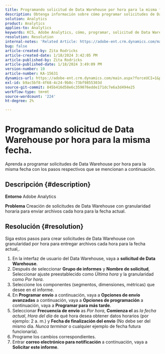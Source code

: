 ```yaml
---
title: Programando solicitud de Data Warehouse por hora para la misma fecha.
description: Obtenga información sobre cómo programar solicitudes de Data Warehouse por hora para la misma fecha.
solution: Analytics
product: Analytics
applies-to: Analytics
keywords: KCS, Adobe Analytics, cómo, programar, solicitud de Data Warehouse por hora, misma fecha
resolution: Resolution
internal-notes: 'Related Article: https://adobe-ent.crm.dynamics.com/main.aspx?appid=c8f3a4cd-a068-e911-a957-000d3a34e00b&pagetype=entityrecord&etn=knowledgearticle&id=b5d08a45-cea0-ea11-a812-000d3a303484'
bug: false
article-created-by: Zita Rodricks
article-created-date: 1/18/2024 3:42:05 PM
article-published-by: Zita Rodricks
article-published-date: 1/18/2024 3:49:09 PM
version-number: 10
article-number: KA-15631
dynamics-url: https://adobe-ent.crm.dynamics.com/main.aspx?forceUCI=1&pagetype=entityrecord&etn=knowledgearticle&id=38e3cf20-18b6-ee11-a569-6045bd0065f9
exl-id: b9ac5bf8-4f68-4c24-9b0c-73bf9855303d
source-git-commit: 845b416d58e6c359076edde171dc7e6a3d494e25
workflow-type: tm+mt
source-wordcount: '224'
ht-degree: 2%

---
```


# Programando solicitud de Data Warehouse por hora para la misma fecha.


Aprenda a programar solicitudes de Data Warehouse por hora para la misma fecha con los pasos respectivos que se mencionan a continuación.

## Descripción {#description}


<b>Entorno</b>
Adobe Analytics

<b>Problema</b>
Creación de solicitudes de Data Warehouse con granularidad horaria para enviar archivos cada hora para la fecha actual.


## Resolución {#resolution}


Siga estos pasos para crear solicitudes de Data Warehouse con granularidad por hora para entregar archivos cada hora para la fecha actual,.

1. En la interfaz de usuario del Data Warehouse, vaya a <b>solicitud de Data Warehouse</b>.
2. Después de seleccionar <b>Grupo de informes</b> y <b>Nombre de solicitud</b>, Seleccionar ajuste preestablecido como *Última hora* y la granularidad como *Por hora*.
3. Seleccione los componentes (segmentos, dimensiones, métricas) que desee en el informe.
4. En <b>Programar envío</b> a continuación, vaya a <b>Opciones de envío avanzadas</b> a continuación, vaya a <b>Opciones de programación</b> a continuación, vaya a <b>Programar para más tarde</b>.
5. Seleccionar <b>Frecuencia de envío</b> as *Por hora*, <b>Comienza el</b> as *la fecha actual*, *Hora del día* de qué hora desea obtener datos horarios (por ejemplo: 2 a. m.) y <b>Fecha de finalización del envío</b> (No debe ser del mismo día. *Nunca terminar* o cualquier ejemplo de fecha futura funcionaría).
6. Programe los cambios correspondientes.
7. Entrar <b>correo electrónico para notificación</b> a continuación, vaya a <b>Solicitar este informe</b>.
